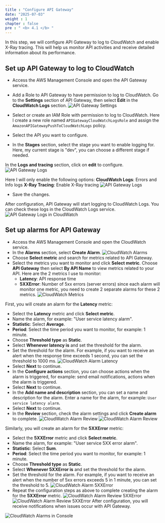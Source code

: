 ```yaml
---
title : "Configure API Gateway"
date: "2025-07-03" 
weight : 1 
chapter : false
pre : " <b> 4.1 </b> "
---
```


In this step, we will configure API Gateway to log to CloudWatch and enable X-Ray tracing. This will help us monitor API activities and receive detailed information about its performance.


## Set up API Gateway to log to CloudWatch
- Access the AWS Management Console and open the API Gateway service.
- Add a Role to API Gateway to have permission to log to CloudWatch.
Go to the **Settings** section of API Gateway, then select **Edit** in the **CloudWatch Logs** section.
![API Gateway Settings](APIGatewaySettings.png)

- Select or create an IAM Role with permission to log to CloudWatch. Here I create a new role named `APIGatewayCloudWatchLogsRole` and assign the `AmazonAPIGatewayPushToCloudWatchLogs` policy.
- Select the API you want to configure.
- In the **Stages** section, select the stage you want to enable logging for.
Here, my current stage is "dev", you can choose a different stage if needed.

In the **Logs and tracing** section, click on **edit** to configure.
![API Gateway Logs](APIGatewayLogs.png)

Here I will only enable the following options:
**CloudWatch Logs**: Errors and Info logs
**X-Ray Tracing**: Enable X-Ray tracing
![API Gateway Logs](APIGatewayLogs2.png)
- Save the changes.

After configuration, API Gateway will start logging to CloudWatch Logs. You can check these logs in the CloudWatch Logs service.
![API Gateway Logs in CloudWatch](APIGatewayLogs3.png)

## Set up alarms for API Gateway
- Access the AWS Management Console and open the CloudWatch service.
- In the **Alarms** section, select **Create Alarm**.
![CloudWatch Alarms](CloudWatchAlarms.png)
- Choose **Select metric** and search for metrics related to API Gateway.
- Select the metrics you want to monitor and click **Select metric**. Choose **API Gateway** then select **By API Name** to view metrics related to your API. Here are the 2 metrics I use to monitor:
  - **Latency**: API response time
  - **5XXError**: Number of 5xx errors (server errors)
since each alarm will monitor one metric, you need to create 2 separate alarms for these 2 metrics.
![CloudWatch Metrics](CloudWatchMetrics.png)

First, you will create an alarm for the **Latency** metric:
- Select the **Latency** metric and click **Select metric**.
- Name the alarm, for example: "User service latency alarm".
- **Statistic**: Select **Average**.
- **Period**: Select the time period you want to monitor, for example: 1 minute.
- Choose **Threshold type** as **Static**.
- Select **Whenever latency is** and set the threshold for the alarm.
- Set the threshold for the alarm. For example, if you want to receive an alert when the response time exceeds 1 second, you can set the threshold to 1000 ms.
![CloudWatch Alarm Latency](CloudWatchAlarmLatency.png)
- Select **Next** to continue.
- In the **Configure actions** section, you can choose actions when the alarm is triggered, for example: send email notifications, actions when the alarm is triggered.
- Select **Next** to continue.
- In the **Add name and description** section, you can set a name and description for the alarm. Enter a name for the alarm, for example: `User service latency alarm`.
- Select **Next** to continue.
- In the **Review** section, check the alarm settings and click **Create alarm** to complete.
![CloudWatch Alarm Review](CloudWatchAlarmReview1.png)
![CloudWatch Alarm Review](CloudWatchAlarmReview2.png)

Similarly, you will create an alarm for the **5XXError** metric:
- Select the **5XXError** metric and click **Select metric**.
- Name the alarm, for example: "User service 5XX error alarm".
- **Statistic**: Select **Sum**.
- **Period**: Select the time period you want to monitor, for example: 1 minute.
- Choose **Threshold type** as **Static**.
- Select **Whenever 5XXError is** and set the threshold for the alarm.
- Set the threshold for the alarm. For example, if you want to receive an alert when the number of 5xx errors exceeds 5 in 1 minute, you can set the threshold to 5.
![CloudWatch Alarm 5XXError](CloudWatchAlarm5XXError.png)
- Repeat the configuration steps as above to complete creating the alarm for the **5XXError** metric.
![CloudWatch Alarm Review 5XXError](CloudWatchAlarmReview5XXError1.png)
![CloudWatch Alarm Review 5XXError](CloudWatchAlarmReview5XXError2.png)
After configuration, you will receive notifications when issues occur with API Gateway.

![CloudWatch Alarms in Console](CloudWatchAlarmsConsole.png)